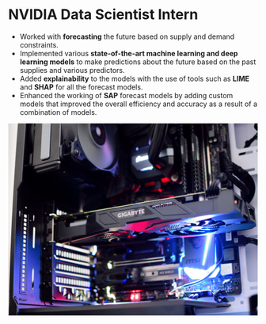 # NVIDIA Data Scientist Intern

* Worked with __forecasting__ the future based on supply and demand constraints. 
* Implemented various __state-of-the-art machine learning and deep learning models__ to make predictions about the future based on the past supplies and various predictors. 
* Added __explainability__ to the models with the use of tools such as __LIME__ and __SHAP__ for all the forecast models. 
* Enhanced the working of __SAP__ forecast models by adding custom models that improved the overall efficiency and accuracy as a result of a combination of models. 

![](https://github.com/suhasmaddali/Images/blob/main/rafael-pol-6b5uqlWabB0-unsplash.jpg)
